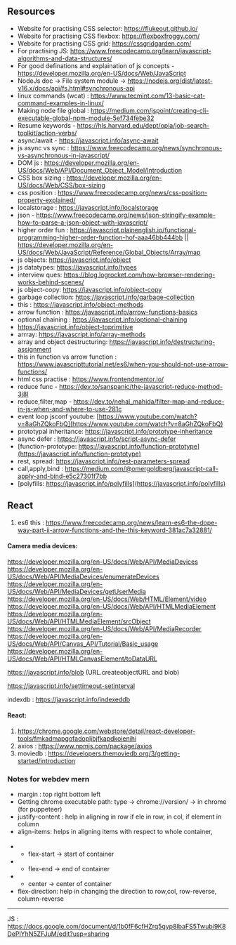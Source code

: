 ## Resources

- Website for practising CSS selector: https://flukeout.github.io/
- Website for practising CSS flexbox: https://flexboxfroggy.com/
- Website for practising CSS grid: https://cssgridgarden.com/
- For practising JS: https://www.freecodecamp.org/learn/javascript-algorithms-and-data-structures/
- For good definations and explaination of js concepts - https://developer.mozilla.org/en-US/docs/Web/JavaScript
- NodeJs doc -> File system module -> https://nodejs.org/dist/latest-v16.x/docs/api/fs.html#synchronous-api
- linux commands (wcat) : https://www.tecmint.com/13-basic-cat-command-examples-in-linux/
- Making node file global : https://medium.com/jspoint/creating-cli-executable-global-npm-module-5ef734febe32
- Resume keywords - https://hls.harvard.edu/dept/opia/job-search-toolkit/action-verbs/
- async/await - https://javascript.info/async-await
- js async vs sync : https://www.freecodecamp.org/news/synchronous-vs-asynchronous-in-javascript/
- DOM js : https://developer.mozilla.org/en-US/docs/Web/API/Document_Object_Model/Introduction
- CSS box sizing : https://developer.mozilla.org/en-US/docs/Web/CSS/box-sizing
- css position : https://www.freecodecamp.org/news/css-position-property-explained/
- localstorage : https://javascript.info/localstorage
- json - https://www.freecodecamp.org/news/json-stringify-example-how-to-parse-a-json-object-with-javascript/
- higher order fun :  https://javascript.plainenglish.io/functional-programming-higher-order-function-hof-aaa46bb444bb || https://developer.mozilla.org/en-US/docs/Web/JavaScript/Reference/Global_Objects/Array/map
- js objects: https://javascript.info/object
- js datatypes: https://javascript.info/types
- interview ques: https://blog.logrocket.com/how-browser-rendering-works-behind-scenes/
- js object-copy: https://javascript.info/object-copy
- garbage collection: https://javascript.info/garbage-collection
- this : https://javascript.info/object-methods
- arrow function : https://javascript.info/arrow-functions-basics
- optional chaining : https://javascript.info/optional-chaining
- https://javascript.info/object-toprimitive
- arrray: https://javascript.info/array-methods
- array and object destructuring: https://javascript.info/destructuring-assignment
- this in function vs arrow function : https://www.javascripttutorial.net/es6/when-you-should-not-use-arrow-functions/
- html css practise : https://www.frontendmentor.io/
- reduce func - https://dev.to/sanspanic/the-javascript-reduce-method-3j8l
- reduce,filter,map - https://dev.to/nehal_mahida/filter-map-and-reduce-in-js-when-and-where-to-use-281c
- event loop jsconf youtube: [https://www.youtube.com/watch?v=8aGhZQkoFbQ](https://www.youtube.com/watch?v=8aGhZQkoFbQ)
- prototypal inheritance: https://javascript.info/prototype-inheritance
- async defer : https://javascript.info/script-async-defer
- [function-prototype:   https://javascript.info/function-prototype](https://javascript.info/function-prototype)
- rest, spread: https://javascript.info/rest-parameters-spread
- call,apply,bind : https://medium.com/@omergoldberg/javascript-call-apply-and-bind-e5c27301f7bb
- [polyfills: https://javascript.info/polyfills](https://javascript.info/polyfills)

## React

1. es6 this : https://www.freecodecamp.org/news/learn-es6-the-dope-way-part-ii-arrow-functions-and-the-this-keyword-381ac7a32881/

#### Camera media devices:

https://developer.mozilla.org/en-US/docs/Web/API/MediaDevices
https://developer.mozilla.org/en-US/docs/Web/API/MediaDevices/enumerateDevices
https://developer.mozilla.org/en-US/docs/Web/API/MediaDevices/getUserMedia
https://developer.mozilla.org/en-US/docs/Web/HTML/Element/video
https://developer.mozilla.org/en-US/docs/Web/API/HTMLMediaElement
https://developer.mozilla.org/en-US/docs/Web/API/HTMLMediaElement/srcObject
https://developer.mozilla.org/en-US/docs/Web/API/MediaRecorder
https://developer.mozilla.org/en-US/docs/Web/API/Canvas_API/Tutorial/Basic_usage
https://developer.mozilla.org/en-US/docs/Web/API/HTMLCanvasElement/toDataURL

https://javascript.info/blob (URL.createobjectURL and blob)

https://javascript.info/settimeout-setinterval

indexdb : https://javascript.info/indexeddb

#### React:

1. https://chrome.google.com/webstore/detail/react-developer-tools/fmkadmapgofadopljbjfkapdkoienihi
2. axios : https://www.npmjs.com/package/axios
3. moviedb : https://developers.themoviedb.org/3/getting-started/introduction

### Notes for webdev mern

- margin : top right bottom left
- Getting chrome executable path: type -> chrome://version/ -> in chrome (for puppeteer)
- justify-content : help in aligning in row if ele in row, in col, if element in column
- align-items: helps in aligning items with respect to whole container,                      
- - flex-start -> start of container                     
- - flex-end -> end of container                     
- - center -> center of container
- flex-direction: help in changing the direction to row,col, row-reverse, column-reverse


----

JS : https://docs.google.com/document/d/1b0fF6cfHZrq5qyp8lbaFS5Twubi9K8DePlYhN5ZFJuM/edit?usp=sharing
